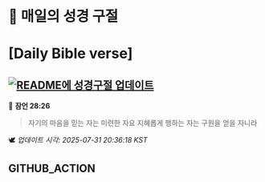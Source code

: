 # 🙏 매일의 성경 구절
# [Daily Bible verse]
## [![README에 성경구절 업데이트](https://github.com/DONGSUKA/first_test/actions/workflows/update-readme-bible.yml/badge.svg)](https://github.com/DONGSUKA/first_test/actions/workflows/update-readme-bible.yml)
<!-- START_BIBLE_VERSE -->
📖 **잠언 28:26**
> 자기의 마음을 믿는 자는 미련한 자요 지혜롭게 행하는 자는 구원을 얻을 자니라

🕊️ _업데이트 시각: 2025-07-31 20:36:18 KST_
  <!-- END_BIBLE_VERSE -->
## GITHUB_ACTION
